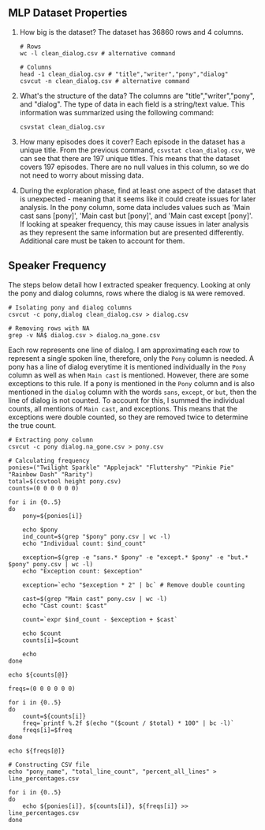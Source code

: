 ## MLP Dataset Properties

1. How big is the dataset?
    The dataset has 36860 rows and 4 columns.

    ```
    # Rows
    wc -l clean_dialog.csv # alternative command

    # Columns
    head -1 clean_dialog.csv # "title","writer","pony","dialog"
    csvcut -n clean_dialog.csv # alternative command
    ```

2. What's the structure of the data?
    The columns are "title","writer","pony", and "dialog". The type of data in each field is a string/text value. This information was summarized using the following command:

    ```
    csvstat clean_dialog.csv
    ```

3. How many episodes does it cover?
    Each episode in the dataset has a unique title. From the previous command, `csvstat clean_dialog.csv`, we can see that there are 197 unique titles. This means that the dataset covers 197 episodes. There are no null values in this column, so we do not need to worry about missing data.

4. During the exploration phase, find at least one aspect of the dataset that is unexpected - meaning that it seems like it could create issues for later analysis.
    In the pony column, some data includes values such as 'Main cast sans [pony]', 'Main cast but [pony]', and 'Main cast except [pony]'. If looking at speaker frequency, this may cause issues in later analysis as they represent the same information but are presented differently. Additional care must be taken to account for them.

## Speaker Frequency
The steps below detail how I extracted speaker frequency. Looking at only the pony and dialog columns, rows where the dialog is `NA` were removed.

```
# Isolating pony and dialog columns
csvcut -c pony,dialog clean_dialog.csv > dialog.csv

# Removing rows with NA
grep -v NA$ dialog.csv > dialog.na_gone.csv
```
Each row represents one line of dialog. I am approximating each row to represent a single spoken line, therefore, only the `Pony` column is needed. A pony has a line of dialog everytime it is mentioned individually in the `Pony` column as well as when `Main cast` is mentioned. However, there are some exceptions to this rule. If a pony is mentioned in the `Pony` column and is also mentioned in the `dialog` column with the words `sans`, `except`, or `but`, then the line of dialog is not counted. To account for this, I summed the individual counts, all mentions of `Main cast`, and exceptions. This means that the exceptions were double counted, so they are removed twice to determine the true count.

```
# Extracting pony column
csvcut -c pony dialog.na_gone.csv > pony.csv

# Calculating frequency
ponies=("Twilight Sparkle" "Applejack" "Fluttershy" "Pinkie Pie" "Rainbow Dash" "Rarity")
total=$(csvtool height pony.csv)
counts=(0 0 0 0 0 0)

for i in {0..5}
do
    pony=${ponies[i]}

    echo $pony
    ind_count=$(grep "$pony" pony.csv | wc -l)
    echo "Individual count: $ind_count"

    exception=$(grep -e "sans.* $pony" -e "except.* $pony" -e "but.* $pony" pony.csv | wc -l)
    echo "Exception count: $exception"

    exception=`echo "$exception * 2" | bc` # Remove double counting
    
    cast=$(grep "Main cast" pony.csv | wc -l)
    echo "Cast count: $cast"
    
    count=`expr $ind_count - $exception + $cast`

    echo $count
    counts[i]=$count

    echo
done

echo ${counts[@]}

freqs=(0 0 0 0 0 0)

for i in {0..5}
do
    count=${counts[i]}
    freq=`printf %.2f $(echo "($count / $total) * 100" | bc -l)`
    freqs[i]=$freq
done

echo ${freqs[@]}

# Constructing CSV file
echo "pony_name", "total_line_count", "percent_all_lines" > line_percentages.csv

for i in {0..5}
do
    echo ${ponies[i]}, ${counts[i]}, ${freqs[i]} >> line_percentages.csv
done
```

